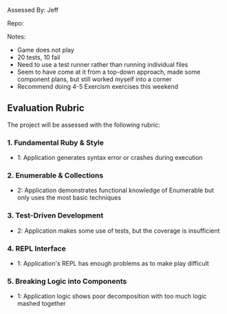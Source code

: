 Assessed By: Jeff

Repo:

Notes:

* Game does not play
* 20 tests, 10 fail
* Need to use a test runner rather than running individual files
* Seem to have come at it from a top-down approach, made some component plans,
but still worked myself into a corner
* Recommend doing 4-5 Exercism exercises this weekend


## Evaluation Rubric

The project will be assessed with the following rubric:

### 1. Fundamental Ruby & Style

* 1:  Application generates syntax error or crashes during execution

### 2. Enumerable & Collections

* 2: Application demonstrates functional knowledge of Enumerable but only uses the most basic techniques

### 3. Test-Driven Development

* 2: Application makes some use of tests, but the coverage is insufficient

### 4. REPL Interface

* 1: Application's REPL has enough problems as to make play difficult

### 5. Breaking Logic into Components

* 1: Application logic shows poor decomposition with too much logic mashed together
